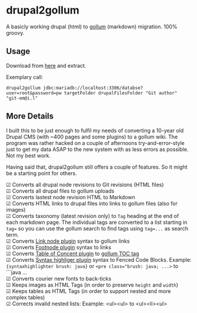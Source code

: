 # drupal2gollum

A basicly working drupal (html) to [gollum](https://github.com/gollum/gollum) (markdown) migration.
100% groovy.

## Usage
Download from [here](https://github.com/schnatterer/drupal2gollum/releases) and extract.

Exemplary call: 

```
drupal2gollum jdbc:mariadb://localhost:3306/databse?user=root&password=pw targetFolder drupalFilesFolder "Git author" "git-em@i.l"
```

## More Details

I built this to be just enough to fulfil my needs of converting a 10-year old Drupal CMS (with ~400 pages and some plugins) to a gollum wiki.
The program was rather hacked on a couple of afternoons try-and-error-style just to get my data ASAP to the new system with as less errors as possible. Not my best work.

Having said that, drupal2gollum still offers a couple of features. So it might be a starting point for others.

☑ Converts all drupal node revisions to Git revisions (HTML files)  
☑ Converts all drupal files to gollum uploads  
☑ Converts lastest node revision HTML to Markdown  
☑ Converts HTML links to drupal files into links to gollum files (also for images)  
☑ Converts taxonomy (latest revision only) to `Tag` heading at the end of each markdown page. The individual tags are converted to a list starting in `tag=` so you can use the gollum search to find tags using `tag=...` as search term.  
☑ Converts [Link node plugin](https://www.drupal.org/project/link_node) syntax to gollum links  
☑ Converts [Footnode plugin](https://www.drupal.org/project/link_node) syntax to links   
☑ Converts [Table of Concent plugin](https://www.drupal.org/project/tableofcontents) to [gollum TOC tag](https://github.com/gollum/gollum/wiki#table-of-contents-toc-tag)  
☑ Converts [Syntax highliger plugin](https://www.drupal.org/project/syntaxhighlighter) syntax to Fenced Code Blocks. Example: `{syntaxhighlighter brush: java}` or `<pre class="brush: java; ...>` to \```java ...   
☑ Converts courier new fonts to back-ticks  
☑ Keeps images as HTML Tags (in order to preserve `height` and `width`)  
☑ Keeps tables as HTML Tags (in order to support nested and more complex tables)  
☑ Corrects invalid nested lists: Example: \<ul\>\<ul\> to \<ul\>\<li\>\<ul\>
